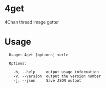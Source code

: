 # 4get
4Chan thread image getter

# Usage
```
  Usage: 4get [options] <url>

  Options:

    -h, --help     output usage information
    -V, --version  output the version number
    -j, --json     Save JSON output
```